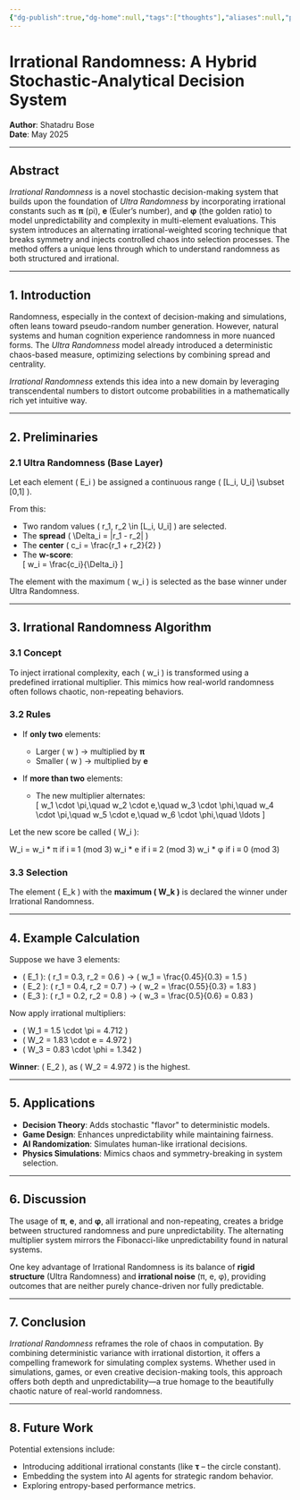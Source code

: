 ```yaml
---
{"dg-publish":true,"dg-home":null,"tags":["thoughts"],"aliases":null,"permalink":"/notes/05-thoughts-resources/irrational-randomness/","dgPassFrontmatter":true,"updated":"2025-05-09T10:53:04.897+05:30"}
---
```


# **Irrational Randomness: A Hybrid Stochastic-Analytical Decision System**

**Author**: Shatadru Bose  
**Date**: May 2025

---

## **Abstract**

*Irrational Randomness* is a novel stochastic decision-making system that builds upon the foundation of *Ultra Randomness* by incorporating irrational constants such as **π** (pi), **e** (Euler’s number), and **φ** (the golden ratio) to model unpredictability and complexity in multi-element evaluations. This system introduces an alternating irrational-weighted scoring technique that breaks symmetry and injects controlled chaos into selection processes. The method offers a unique lens through which to understand randomness as both structured and irrational.

---

## **1. Introduction**

Randomness, especially in the context of decision-making and simulations, often leans toward pseudo-random number generation. However, natural systems and human cognition experience randomness in more nuanced forms. The *Ultra Randomness* model already introduced a deterministic chaos-based measure, optimizing selections by combining spread and centrality.

*Irrational Randomness* extends this idea into a new domain by leveraging transcendental numbers to distort outcome probabilities in a mathematically rich yet intuitive way.

---

## **2. Preliminaries**

### 2.1 Ultra Randomness (Base Layer)

Let each element \( E_i \) be assigned a continuous range \( [L_i, U_i] \subset [0,1] \).

From this:

- Two random values \( r_1, r_2 \in [L_i, U_i] \) are selected.
- The **spread** \( \Delta_i = |r_1 - r_2| \)
- The **center** \( c_i = \frac{r_1 + r_2}{2} \)
- The **w-score**:  
  \[
  w_i = \frac{c_i}{\Delta_i}
  \]

The element with the maximum \( w_i \) is selected as the base winner under Ultra Randomness.

---

## **3. Irrational Randomness Algorithm**

### 3.1 Concept

To inject irrational complexity, each \( w_i \) is transformed using a predefined irrational multiplier. This mimics how real-world randomness often follows chaotic, non-repeating behaviors.

### 3.2 Rules

- If **only two** elements:  
  - Larger \( w \) → multiplied by **π**  
  - Smaller \( w \) → multiplied by **e**

- If **more than two** elements:  
  - The new multiplier alternates:  
    \[
    w_1 \cdot \pi,\quad w_2 \cdot e,\quad w_3 \cdot \phi,\quad w_4 \cdot \pi,\quad w_5 \cdot e,\quad w_6 \cdot \phi,\quad \ldots
    \]

Let the new score be called \( W_i \):

W_i = 
  w_i * π  if i ≡ 1 (mod 3)
  w_i * e  if i ≡ 2 (mod 3)
  w_i * φ  if i ≡ 0 (mod 3)

### 3.3 Selection

The element \( E_k \) with the **maximum \( W_k \)** is declared the winner under Irrational Randomness.

---

## **4. Example Calculation**

Suppose we have 3 elements:

- \( E_1 \): \( r_1 = 0.3, r_2 = 0.6 \) → \( w_1 = \frac{0.45}{0.3} = 1.5 \)
- \( E_2 \): \( r_1 = 0.4, r_2 = 0.7 \) → \( w_2 = \frac{0.55}{0.3} = 1.83 \)
- \( E_3 \): \( r_1 = 0.2, r_2 = 0.8 \) → \( w_3 = \frac{0.5}{0.6} = 0.83 \)

Now apply irrational multipliers:

- \( W_1 = 1.5 \cdot \pi = 4.712 \)
- \( W_2 = 1.83 \cdot e = 4.972 \)
- \( W_3 = 0.83 \cdot \phi = 1.342 \)

**Winner**: \( E_2 \), as \( W_2 = 4.972 \) is the highest.

---

## **5. Applications**

- **Decision Theory**: Adds stochastic "flavor" to deterministic models.
- **Game Design**: Enhances unpredictability while maintaining fairness.
- **AI Randomization**: Simulates human-like irrational decisions.
- **Physics Simulations**: Mimics chaos and symmetry-breaking in system selection.

---

## **6. Discussion**

The usage of **π**, **e**, and **φ**, all irrational and non-repeating, creates a bridge between structured randomness and pure unpredictability. The alternating multiplier system mirrors the Fibonacci-like unpredictability found in natural systems.

One key advantage of Irrational Randomness is its balance of **rigid structure** (Ultra Randomness) and **irrational noise** (π, e, φ), providing outcomes that are neither purely chance-driven nor fully predictable.

---

## **7. Conclusion**

*Irrational Randomness* reframes the role of chaos in computation. By combining deterministic variance with irrational distortion, it offers a compelling framework for simulating complex systems. Whether used in simulations, games, or even creative decision-making tools, this approach offers both depth and unpredictability—a true homage to the beautifully chaotic nature of real-world randomness.

---

## **8. Future Work**

Potential extensions include:

- Introducing additional irrational constants (like **τ** – the circle constant).
- Embedding the system into AI agents for strategic random behavior.
- Exploring entropy-based performance metrics.
